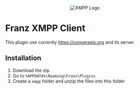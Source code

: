 <p align="center">
   <img src="https://raw.githubusercontent.com/alexander-schranz/franz-xmpp-client/master/icon.png" alt="XMPP Logo" />
</p>

# Franz XMPP Client

This plugin use currently https://conversejs.org and its server.

## Installation

1. Download the zip.
2. Go to `%APPDATA%\Roaming\Franz\Plugins`
3. Create a `xmpp` folder and unzip the files into this folder

